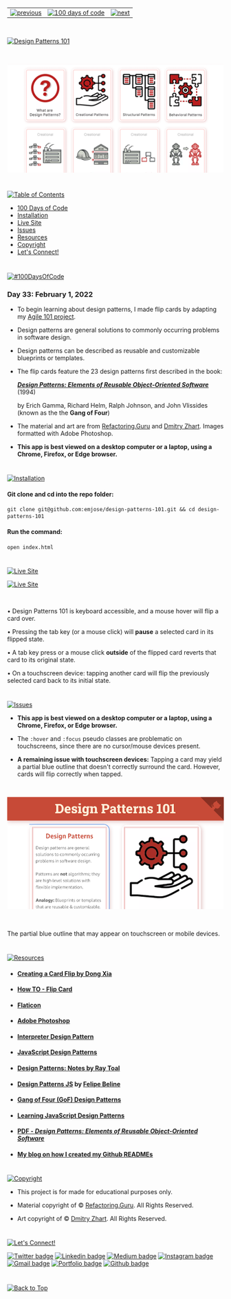 <p id="header"><p>

<table><tr>
<td> <a href="https://github.com/emjose/js-notes-app/#header"><img src="https://res.cloudinary.com/dn1e07eul/image/upload/v1659330996/Readme%20Headers/header-left_ctkix5.png" alt="previous" style="width: 200px;"/></a> </td>
<td> <a href="https://github.com/emjose/one-hundred/#header"><img src="https://res.cloudinary.com/dn1e07eul/image/upload/v1659330606/Readme%20Headers/header-center_bkbdbt.png" alt="100 days of code" style="width: 580px;"/></a> </td>
<td> <a href="https://github.com/emjose/wordle-2/#header"><img src="https://res.cloudinary.com/dn1e07eul/image/upload/v1659330646/Readme%20Headers/header-right_eftaz9.png" alt="next" style="width: 200px;"/></a> </td>

</tr></table>

<br>

<p id="project-title"><p>

<a href=#table-of-contents>![Design Patterns 101](https://res.cloudinary.com/dn1e07eul/image/upload/v1659385856/Readme%20Headers/inter-033-design-patterns_qz9lji.png)</a>

<br>

<a href="https://design-patterns-101.vercel.app/">![Design Patterns 101](Assets/preview-033-design-patterns.png)</a>

#

<p id="table-of-contents"><p>

<a href=#table-of-contents>![Table of Contents](https://res.cloudinary.com/dn1e07eul/image/upload/v1659241355/Readme%20Headers/inter-toc_euxbbw.png)</a>

-   [100 Days of Code](#100days)
-   [Installation](#installation)
-   [Live Site](#live-site)
-   [Issues](#issues)
-   [Resources](#resources)
-   [Copyright](#copyright)
-   [Let's Connect!](#lets-connect)

#

<p id="100days"><p>

<a href=#100days>![#100DaysOfCode](https://res.cloudinary.com/dn1e07eul/image/upload/v1659389776/Readme%20Headers/inter-100hash_kjpgmt.png)</a>

### Day 33: February 1, 2022

-   To begin learning about design patterns, I made flip cards by adapting my <a href="https://github.com/emjose/agile-101/#header">Agile 101 project</a>.

-   Design patterns are general solutions to commonly occurring problems in software design.

-   Design patterns can be described as reusable and customizable blueprints or templates.

-   The flip cards feature the 23 design patterns first described in the book:

    <a href="http://www.javier8a.com/itc/bd1/articulo.pdf">**_Design Patterns: Elements of Reusable Object-Oriented Software_**</a> (1994)

    by Erich Gamma, Richard Helm, Ralph Johnson, and John Vlissides (known as the the **Gang of Four**)

-   The material and art are from <a href="https://refactoring.guru/">Refactoring.Guru</a> and <a href="https://zhart.us/">Dmitry Zhart</a>. Images formatted with Adobe Photoshop.

-   **This app is best viewed on a desktop computer or a laptop, using a Chrome, Firefox, or Edge browser.**

#

<p id="installation"><p>

<a href=#installation>![Installation](https://res.cloudinary.com/dn1e07eul/image/upload/v1659389842/Readme%20Headers/inter-installation_j9ixlq.png)</a>

#### Git clone and cd into the repo folder:

```console
git clone git@github.com:emjose/design-patterns-101.git && cd design-patterns-101
```

#### Run the command:

```console
open index.html
```

#

<p id="live-site"><p>

<a href="https://design-patterns-101.vercel.app/">![Live Site](https://res.cloudinary.com/dn1e07eul/image/upload/v1659389947/Readme%20Headers/inter-live-site_ngkqcf.png)</a>

<a href="https://design-patterns-101.vercel.app/">![Live Site](Assets/033-design-patterns.gif)</a>

<br>

• Design Patterns 101 is keyboard accessible, and a mouse hover will flip a card over.

• Pressing the tab key (or a mouse click) will **pause** a selected card in its flipped state.

• A tab key press or a mouse click **outside** of the flipped card reverts that card to its original state.

• On a touchscreen device: tapping another card will flip the previously selected card back to its initial state.

#

<p id="issues"><p>

<a href=#issues>![Issues](https://res.cloudinary.com/dn1e07eul/image/upload/v1659392574/Readme%20Headers/inter-issues_mzq4o7.png)</a>

-   **This app is best viewed on a desktop computer or a laptop, using a Chrome, Firefox, or Edge browser.**

-   The `:hover` and `:focus` pseudo classes are problematic on touchscreens, since there are no cursor/mouse devices present.

-   **A remaining issue with touchscreen devices:** Tapping a card may yield a partial blue outline that doesn't correctly surround the card. However, cards will flip correctly when tapped.

<br>

<a href="https://design-patterns-101.vercel.app/">![Live Site](Assets/inter-issue-example.png)</a>

<br>

The partial blue outline that may appear on touchscreen or mobile devices.

#

<p id="resources"><p>

<a href=#resources>![Resources](https://res.cloudinary.com/dn1e07eul/image/upload/v1659314247/Readme%20Headers/inter-resources_ncevbw.png)</a>

-   #### [Creating a Card Flip by Dong Xia](https://dong-xia.medium.com/creating-a-card-flip-i-challenge-you-to-a-duel-4e4e124c5060)

-   #### [How TO - Flip Card](https://www.w3schools.com/howto/howto_css_flip_card.asp)

-   #### [Flaticon](https://www.flaticon.com/)

-   #### [Adobe Photoshop](https://www.adobe.com/products/photoshop/free-trial-download.html)

-   #### [Interpreter Design Pattern](https://sourcemaking.com/design_patterns/interpreter)

-   #### [JavaScript Design Patterns](https://www.dofactory.com/javascript/design-patterns)

-   #### [Design Patterns: Notes by Ray Toal](https://cs.lmu.edu/~ray/notes/designpatterns/)

-   #### [Design Patterns JS](https://github.com/fbeline/design-patterns-JS) by [Felipe Beline](https://github.com/fbeline)

-   #### [Gang of Four (GoF) Design Patterns](https://www.journaldev.com/31902/gangs-of-four-gof-design-patterns)

-   #### [Learning JavaScript Design Patterns](https://www.patterns.dev/posts/classic-design-patterns/)

-   #### [PDF - _Design Patterns: Elements of Reusable Object-Oriented Software_](http://www.javier8a.com/itc/bd1/articulo.pdf)

-   #### [My blog on how I created my Github READMEs](https://emmanueljose.medium.com/readme-a-makeover-story-b9c7be37a6de?sk=7ae6623d365409d875753e4604e42ffd)

#

<p id="copyright"><p>

<a href=#copyright>![Copyright](https://res.cloudinary.com/dn1e07eul/image/upload/v1659391383/Readme%20Headers/inter-copyright_ax53yz.png)</a>

-   This project is for made for educational purposes only.

-   Material copyright of © <a href="https://refactoring.guru/">Refactoring.Guru</a>. All Rights Reserved.

-   Art copyright of © <a href="https://zhart.us/">Dmitry Zhart</a>. All Rights Reserved.

#

<p id="lets-connect"><p>

<a href=#lets-connect>![Let's Connect!](https://res.cloudinary.com/dn1e07eul/image/upload/v1659314257/Readme%20Headers/inter-lets-connect_bv3kcd.png)</a>

<p><a href="https://twitter.com/Emmanuel_Labor"><img src="https://img.shields.io/badge/twitter-%231DA1F2.svg?&style=for-the-badge&logo=twitter&logoColor=white" height=30 width=90 alt="Twitter badge"></a> <a href="https://www.linkedin.com/in/emmanuelpjose/"><img src="https://img.shields.io/badge/linkedin-%230064e7.svg?&style=for-the-badge&logo=linkedin&logoColor=white" height=30 width=90 alt="Linkedin badge"></a> <a href="https://emmanueljose.medium.com/"><img src="https://img.shields.io/badge/medium-%238700f5.svg?&style=for-the-badge&logo=medium&logoColor=white" height=30 width=90 alt="Medium badge"></a> <a href="https://www.instagram.com/emmanuel_jose/"><img src="https://img.shields.io/badge/instagram-%23ff0077.svg?&style=for-the-badge&logo=instagram&logoColor=white" height=30 width=90 alt="Instagram badge"></a> <a href="mailto:emjose@gmail.com"><img src="https://img.shields.io/badge/gmail-%23fd1745.svg?&style=for-the-badge&logo=gmail&logoColor=white" height=30 width=90 alt="Gmail badge"></a> <a href="https://www.emmanuel-jose.com/"><img src="https://img.shields.io/badge/portfolio-%23FF0000.svg?&style=for-the-badge&logoColor=white" height=30 width=90 alt="Portfolio badge"></a> <a href="https://github.com/emjose"><img src="https://img.shields.io/badge/github-%23ff8e44.svg?&style=for-the-badge&logo=github&logoColor=white" height=30 width=90 alt="Github badge"></a></p>

#

<a href=#header>![Back to Top](https://res.cloudinary.com/dn1e07eul/image/upload/v1659314281/Readme%20Headers/inter-congrats_m4p3ck.png)</a>
